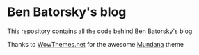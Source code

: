# Ben Batorsky's blog
This repository contains all the code behind Ben Batorsky's blog


Thanks to [WowThemes.net](https://www.wowthemes.net) for the awesome [Mundana]((https://wowthemesnet.github.io/mundana-theme-jekyll/)) theme